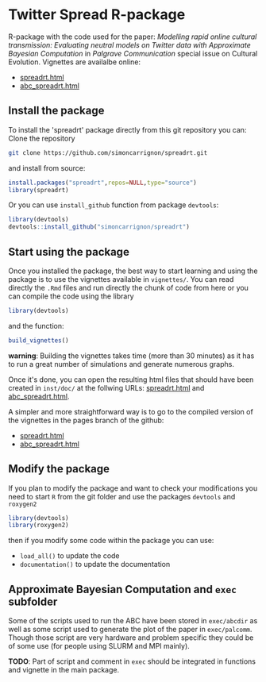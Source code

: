 # Twitter Spread R-package

R-package with the code used for the paper: _Modelling rapid online cultural transmission: Evaluating neutral models on Twitter data with Approximate Bayesian Computation_ in _Palgrave Communication_ special issue on Cultural Evolution. Vignettes are availalbe online:
- [spreadrt.html](https://simoncarrignon.github.io/spreadrt/vignettes/spreadrt.html)
- [abc_spreadrt.html](https://simoncarrignon.github.io/spreadrt/vignettes/abc_spreadrt.html)

## Install the package

To install the 'spreadrt' package directly from this git repository you can:
Clone the repository 

```bash
git clone https://github.com/simoncarrignon/spreadrt.git
```
and install from source:
```R
install.packages("spreadrt",repos=NULL,type="source")
library(spreadrt)
```
Or you can use `install_github` function from package `devtools`:
```R
library(devtools)
devtools::install_github("simoncarrignon/spreadrt")
```

## Start using the package
Once you installed the package, the best way to start learning and using the package is to use the vignettes available in `vignettes/`. You can read directly the `.Rmd` files and run directly the chunk of code from here or you can compile the code using the library
```R
library(devtools)
```
and the function:
```R
build_vignettes()
```

__warning__: Building the vignettes takes time (more than 30 minutes) as it has to run a great number of simulations and generate numerous graphs.


Once it's done, you can open the resulting html files that should have been created in `inst/doc/` at the follwing URLs: [spreadrt.html](inst/doc/spreadrt.html) and  [abc_spreadrt.html](inst/doc/abc_spreadrt.html).

A simpler and more straightforward way is to go to the compiled version of the vignettes in the pages branch of the github: 
- [spreadrt.html](https://simoncarrignon.github.io/spreadrt/vignettes/spreadrt.html)
- [abc_spreadrt.html](https://simoncarrignon.github.io/spreadrt/vignettes/abc_spreadrt.html)

## Modify the package
If you plan to modify the package and want to check your modifications you need to start `R` from the git folder and use the packages `devtools` and `roxygen2`
```R
library(devtools)
library(roxygen2)
```

then if you modify some code within the package you can use: 
* `load_all()` to update the code  
* `documentation()` to update the documentation


## Approximate Bayesian Computation and `exec` subfolder

Some of the scripts used to run the ABC have been stored in `exec/abcdir` as well as some script used to generate the plot of the paper in `exec/palcomm`. Though those script are very hardware and problem specific they could be of some use (for people using SLURM and MPI mainly). 

__TODO__: Part of script and comment in `exec` should be integrated in functions and vignette in the main package.
